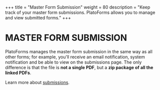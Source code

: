 +++
title = "Master Form Submission"
weight = 80
description = "Keep track of your master form submissions. PlatoForms allows you to manage and view submitted forms."
+++

# MASTER FORM SUBMISSION

PlatoForms manages the master form submission in the same way as all other forms; for example, you'll receive an email notification, system notification and be able to view on the submissions page. The only difference is that the file is **not a single PDF**, but a **zip package of all the linked PDFs**.

Learn more about [submissions](/submissions/).



